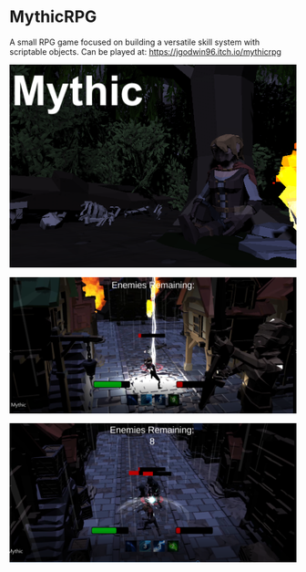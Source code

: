 # MythicRPG

A small RPG game focused on building a versatile skill system with scriptable objects. Can be played at: https://jgodwin96.itch.io/mythicrpg

![alt text](https://github.com/0911jgodwin/MythicRPG/blob/main/Screenshots/Mythic.PNG?raw=true)

![alt text](https://github.com/0911jgodwin/MythicRPG/blob/main/Screenshots/Shot3.PNG?raw=true)

![alt text](https://github.com/0911jgodwin/MythicRPG/blob/main/Screenshots/Shot5.PNG?raw=true)
